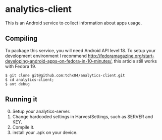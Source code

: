 analytics-client
==================
This is an Android service to collect information about apps usage.

Compiling
---------

To package this service, you will need Android API level 18. To setup your development environment
I recommend http://fedoramagazine.org/start-developing-android-apps-on-fedora-in-10-minutes/, this
article still works with Fedora 19.

```
$ git clone git@github.com:tchx84/analytics-client.git
$ cd analytics-client;
$ ant debug 
```

Running it
---------

0. Setup your analytics-server.
1. Change hardcoded settings in HarvestSettings, such as SERVER and KEY.
2. Compile it.
3. install your .apk on your device.
